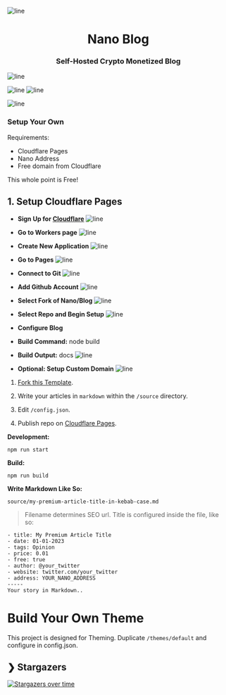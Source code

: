 ![line](https://github.com/fwd/n2/raw/master/.github/line.png)

<h1 align="center">Nano Blog</h1>
<h3 align="center">Self-Hosted Crypto Monetized Blog</h3>

![line](https://github.com/fwd/n2/raw/master/.github/line.png)


![line](https://github.com/fwd/nano-blog/raw/master/.github/banner.png)
![line](https://github.com/fwd/nano-blog/raw/master/.github/payscreen.png)


![line](https://github.com/fwd/n2/raw/master/.github/line.png)

### Setup Your Own

Requirements: 

- Cloudflare Pages
- Nano Address
- Free domain from Cloudflare

This whole point is Free!

## 1. Setup Cloudflare Pages

- **Sign Up for [Cloudflare](https://dash.cloudflare.com/sign-up)**
![line](https://github.com/fwd/nano-blog/raw/master/guide/0.png)

- **Go to Workers page**
![line](https://github.com/fwd/nano-blog/raw/master/guide/1.png)

- **Create New Application**
![line](https://github.com/fwd/nano-blog/raw/master/guide/2.png)

- **Go to Pages**
![line](https://github.com/fwd/nano-blog/raw/master/guide/3.png)

- **Connect to Git**
![line](https://github.com/fwd/nano-blog/raw/master/guide/4.png)

- **Add Github Account**
![line](https://github.com/fwd/nano-blog/raw/master/guide/5.png)

- **Select Fork of Nano/Blog**
![line](https://github.com/fwd/nano-blog/raw/master/guide/6.png)

- **Select Repo and Begin Setup**
![line](https://github.com/fwd/nano-blog/raw/master/guide/7.png)

- **Configure Blog**
- **Build Command:** node build
- **Build Output:** docs
![line](https://github.com/fwd/nano-blog/raw/master/guide/8.png)

- **Optional: Setup Custom Domain**
![line](https://github.com/fwd/nano-blog/raw/master/guide/7.png)

1. [Fork this Template](https://github.com/fwd/nano-blog/generate).

3. Write your articles in ```markdown``` within the ```/source``` directory.
4. Edit ```/config.json```.
5. Publish repo on [Cloudflare Pages](https://developers.cloudflare.com/pages/).

**Development:**
```
npm run start
```

**Build:**
```
npm run build
```

**Write Markdown Like So:**

```
source/my-premium-article-title-in-kebab-case.md
```

> Filename determines SEO url. Title is configured inside the file, like so:

```
- title: My Premium Article Title
- date: 01-01-2023
- tags: Opinion
- price: 0.01
- free: true
- author: @your_twitter
- website: twitter.com/your_twitter
- address: YOUR_NANO_ADDRESS
-----
Your story in Markdown..
```

# Build Your Own Theme

This project is designed for Theming. Duplicate ```/themes/default``` and configure in config.json.

## ❯ Stargazers

[![Stargazers over time](https://starchart.cc/fwd/nano-blog.svg)](https://starchart.cc/fwd/nano-blog)
